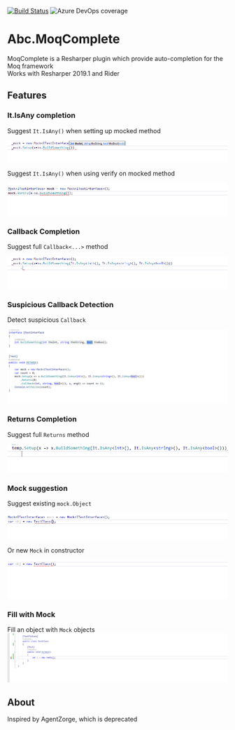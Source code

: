 [![Build Status](https://dev.azure.com/lconstantin0753/Abc.MoqComplete/_apis/build/status/Abc-Arbitrage.Abc.MoqComplete?branchName=master)](https://dev.azure.com/lconstantin0753/Abc.MoqComplete/_build/latest?definitionId=2&branchName=master)
![Azure DevOps coverage](https://img.shields.io/azure-devops/coverage/lconstantin0753/Abc.MoqComplete/2.svg)

# Abc.MoqComplete
MoqComplete is a Resharper plugin which provide auto-completion for the Moq framework<br/>
Works with Resharper 2019.1 and Rider

## Features
### It.IsAny completion
Suggest `It.IsAny()` when setting up mocked method

![](Media/ItIsAny_SetupCompletion.gif)

Suggest `It.IsAny()` when using verify on mocked method

![](Media/ItIsAny_VerifyCompletion.gif)

### Callback Completion
Suggest full `Callback<...>` method

![](Media/CallbackCompletion.gif)

### Suspicious Callback Detection
Detect suspicious `Callback`

![](Media/SuspiciousCallback.gif)

### Returns Completion
Suggest full `Returns` method

![](Media/ReturnsCompletion.gif)

### Mock suggestion
Suggest existing `mock.Object`

![](Media/MockCompletion.gif)

Or new `Mock` in constructor

![](Media/MockProposalCompletion.gif)

### Fill with Mock
Fill an object with `Mock` objects
![](Media/fillWithMock.gif)

## About
Inspired by AgentZorge, which is deprecated
